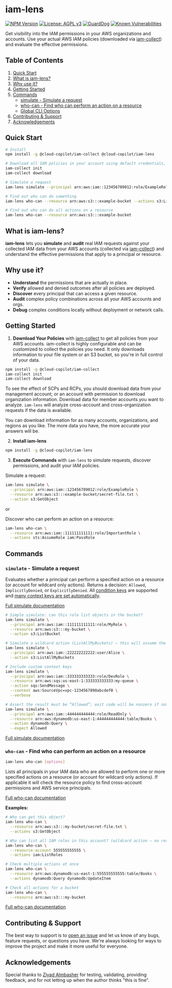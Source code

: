 # iam-lens

[![NPM Version](https://img.shields.io/npm/v/@cloud-copilot/iam-lens.svg?logo=nodedotjs)](https://www.npmjs.com/package/@cloud-copilot/iam-lens) [![License: AGPL v3](https://img.shields.io/github/license/cloud-copilot/iam-lens)](LICENSE.txt) [![GuardDog](https://github.com/cloud-copilot/iam-lens/actions/workflows/guarddog.yml/badge.svg)](https://github.com/cloud-copilot/iam-lens/actions/workflows/guarddog.yml) [![Known Vulnerabilities](https://snyk.io/test/github/cloud-copilot/iam-lens/badge.svg?targetFile=package.json&style=flat-square)](https://snyk.io/test/github/cloud-copilot/iam-lens?targetFile=package.json)

Get visibility into the IAM permissions in your AWS organizations and accounts. Use your actual AWS IAM policies (downloaded via [iam-collect](https://github.com/cloud-copilot/iam-collect)) and evaluate the effective permissions.

## Table of Contents

1. [Quick Start](#quick-start)
2. [What is iam-lens?](#what-is-iam-lens)
3. [Why use it?](#why-use-it)
4. [Getting Started](#getting-started)
5. [Commands](#commands)
   - [simulate - Simulate a request](docs/Simulate.md)
   - [who-can - Find who can perform an action on a resource](docs/WhoCan.md)
   - [Global CLI Options](docs/GlobalCliOptions.md)
6. [Contributing & Support](#contributing--support)
7. [Acknowledgements](#acknowledgements)

## Quick Start

```bash
# Install
npm install -g @cloud-copilot/iam-collect @cloud-copilot/iam-lens

# Download all IAM policies in your account using default credentials, run download once per account
iam-collect init
iam-collect download

# Simulate a request
iam-lens simulate --principal arn:aws:iam::123456789012:role/ExampleRole --resource arn:aws:s3:::example-bucket/secret-file.txt --action s3:GetObject

# Find out who can do something
iam-lens who-can --resource arn:aws:s3:::example-bucket --actions s3:ListBucket

# Find out who can do all actions on a resource
iam-lens who-can --resource arn:aws:s3:::example-bucket
```

## What is iam-lens?

**iam-lens** lets you **simulate** and **audit** real IAM requests against your collected IAM data from your AWS accounts (collected via [iam-collect](https://github.com/cloud-copilot/iam-collect)) and understand the effective permissions that apply to a principal or resource.

## Why use it?

- **Understand** the permissions that are actually in place.
- **Verify** allowed and denied outcomes after all policies are deployed.
- **Discover** every principal that can access a given resource.
- **Audit** complex policy combinations across all your AWS accounts and orgs.
- **Debug** complex conditions locally without deployment or network calls.

## Getting Started

1. **Download Your Policies** with [iam-collect](https://github.com/cloud-copilot/iam-collect) to get all policies from your AWS accounts. iam-collect is highly configurable and can be customized to collect the policies you need. It only downloads information to your file system or an S3 bucket, so you're in full control of your data.

```bash
npm install -g @cloud-copilot/iam-collect
iam-collect init
iam-collect download
```

To see the effect of SCPs and RCPs, you should download data from your management account; or an account with permission to download organization information. Download data for member accounts you want to analyze. `iam-lens` will analyze cross-account and cross-organization requests if the data is available.

You can download information for as many accounts, organizations, and regions as you like. The more data you have, the more accurate your answers will be.

2. **Install iam-lens**

```bash
npm install -g @cloud-copilot/iam-lens
```

3. **Execute Commands** with `iam-lens` to simulate requests, discover permissions, and audit your IAM policies.

Simulate a request:

```bash
iam-lens simulate \
  --principal arn:aws:iam::123456789012:role/ExampleRole \
  --resource arn:aws:s3:::example-bucket/secret-file.txt \
  --action s3:GetObject
```

or

Discover who can perform an action on a resource:

```bash
iam-lens who-can \
  --resource arn:aws:iam::111111111111:role/ImportantRole \
  --actions sts:AssumeRole iam:PassRole
```

## Commands

### `simulate` - Simulate a request

Evaluates whether a principal can perform a specified action on a resource (or account for wildcard only actions). Returns a decision: `Allowed`, `ImplicitlyDenied`, or `ExplicitlyDenied`. All [condition keys](docs/Simulate.md#context-keys) are supported and [many context keys are set automatically](docs/Simulate.md#default-context-keys).

[Full simulate documentation](docs/Simulate.md)

```bash
# Simple simulate: can this role list objects in the bucket?
iam-lens simulate \
  --principal arn:aws:iam::111111111111:role/MyRole \
  --resource arn:aws:s3:::my-bucket \
  --action s3:ListBucket

# Simulate a wildcard action (ListAllMyBuckets) – this will assume the principals account
iam-lens simulate \
  --principal arn:aws:iam::222222222222:user/Alice \
  --action s3:ListAllMyBuckets

# Include custom context keys
iam-lens simulate \
  --principal arn:aws:iam::333333333333:role/DevRole \
  --resource arn:aws:sqs:us-east-1:333333333333:my-queue \
  --action sqs:SendMessage \
  --context aws:SourceVpc=vpc-1234567890abcdef0 \
  --verbose

# Assert the result must be “Allowed”; exit code will be nonzero if not
iam-lens simulate \
  --principal arn:aws:iam::444444444444:role/ReadOnly \
  --resource arn:aws:dynamodb:us-east-1:444444444444:table/Books \
  --action dynamodb:Query \
  --expect Allowed
```

[Full simulate documentation](docs/Simulate.md)

### `who-can` - Find who can perform an action on a resource

```bash
iam-lens who-can [options]
```

Lists all principals in your IAM data who are allowed to perform one or more specified actions on a resource (or account for wildcard only actions). If applicable it will check the resource policy to find cross-account permissions and AWS service principals.

[Full who-can documentation](docs/WhoCan.md)

**Examples:**

```bash
# Who can get this object?
iam-lens who-can \
  --resource arn:aws:s3:::my-bucket/secret-file.txt \
  --actions s3:GetObject

# Who can list all IAM roles in this account? (wildcard action – no resource)
iam-lens who-can \
  --resource-account 555555555555 \
  --actions iam:ListRoles

# Check multiple actions at once
iam-lens who-can \
  --resource arn:aws:dynamodb:us-east-1:555555555555:table/Books \
  --actions dynamodb:Query dynamodb:UpdateItem

# Check all actions for a bucket
iam-lens who-can \
  --resource arn:aws:s3:::my-bucket
```

[Full who-can documentation](docs/WhoCan.md)

## Contributing & Support

The best way to support is to [open an issue](https://github.com/cloud-copilot/iam-lens/issues) and let us know of any bugs, feature requests, or questions you have. We're always looking for ways to improve the project and make it more useful for everyone.

## Acknowledgements

Special thanks to [Ziyad Almbasher](https://www.linkedin.com/in/ziadmo/) for testing, validating, providing feedback, and for not letting up when the author thinks "this is fine".
